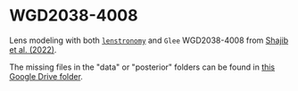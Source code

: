 # WGD2038-4008

Lens modeling with both [`lenstronomy`](https://github.com/lenstronomy/lenstronomy) and `Glee` WGD2038-4008 from [Shajib et al. (2022)](https://ui.adsabs.harvard.edu/abs/2022A%26A...667A.123S/abstract).

The missing files in the "data" or "posterior" folders can be found in [this Google Drive folder](https://drive.google.com/drive/folders/1CHfFN1O9mbTdnWpOabOcA4Ztu2AWi2Ko?usp=drive_link).
